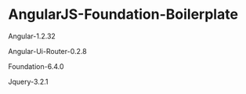 # AngularJS-Foundation-Boilerplate

Angular-1.2.32

Angular-Ui-Router-0.2.8


Foundation-6.4.0


Jquery-3.2.1
